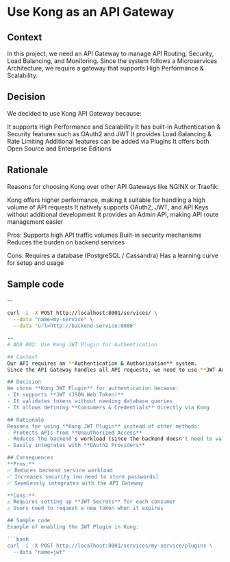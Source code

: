 # Use Kong as an API Gateway

## Context  
In this project, we need an API Gateway to manage API Routing, Security, Load Balancing, and Monitoring.
Since the system follows a Microservices Architecture, we require a gateway that supports High Performance & Scalability.

## Decision  
We decided to use Kong API Gateway because:

It supports High Performance and Scalability
It has built-in Authentication & Security features such as OAuth2 and JWT
It provides Load Balancing & Rate Limiting
Additional features can be added via Plugins
It offers both Open Source and Enterprise Editions

## Rationale  
Reasons for choosing Kong over other API Gateways like NGINX or Traefik:

Kong offers higher performance, making it suitable for handling a high volume of API requests
It natively supports OAuth2, JWT, and API Keys without additional development
It provides an Admin API, making API route management easier

Pros:
 Supports high API traffic volumes
 Built-in security mechanisms
 Reduces the burden on backend services

Cons:
 Requires a database (PostgreSQL / Cassandra)
 Has a learning curve for setup and usage

## Sample code  
--
```bash
curl -i -X POST http://localhost:8001/services/ \
  --data "name=my-service" \
  --data "url=http://backend-service:8080"

--
# ADR 002: Use Kong JWT Plugin for Authentication  

## Context  
Our API requires an **Authentication & Authorization** system.  
Since the API Gateway handles all API requests, we need to use **JWT Authentication** to reduce the backend's workload.  

## Decision  
We chose **Kong JWT Plugin** for authentication because:  
- It supports **JWT (JSON Web Token)**  
- It validates tokens without needing database queries  
- It allows defining **Consumers & Credentials** directly via Kong  

## Rationale  
Reasons for using **Kong JWT Plugin** instead of other methods:  
- Protects APIs from **Unauthorized Access**  
- Reduces the backend's workload (since the backend doesn't need to validate tokens)  
- Easily integrates with **OAuth2 Providers**  

## Consequences  
**Pros:**  
✅ Reduces backend service workload  
✅ Increases security (no need to store passwords)  
✅ Seamlessly integrates with the API Gateway  

**Cons:**  
⚠️ Requires setting up **JWT Secrets** for each consumer  
⚠️ Users need to request a new token when it expires  

## Sample code   
Example of enabling the JWT Plugin in Kong:  

```bash
curl -i -X POST http://localhost:8001/services/my-service/plugins \
  --data "name=jwt"

